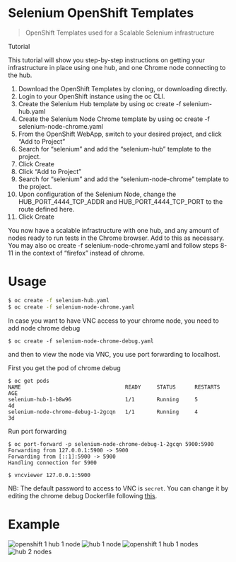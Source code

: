 Selenium OpenShift Templates
===

> OpenShift Templates used for a Scalable Selenium infrastructure

Tutorial

This tutorial will show you step-by-step instructions on getting your infrastructure in place using one hub, and one Chrome node connecting to the hub.

   1. Download the OpenShift Templates by cloning, or downloading directly.
   2. Login to your OpenShift instance using the oc CLI.
   3. Create the Selenium Hub template by using oc create -f selenium-hub.yaml
   4. Create the Selenium Node Chrome template by using oc create -f selenium-node-chrome.yaml
   5. From the OpenShift WebApp, switch to your desired project, and click “Add to Project”
   6. Search for “selenium” and add the “selenium-hub” template to the project.
   7. Click Create
   8. Click “Add to Project”
   9. Search for “selenium” and add the “selenium-node-chrome” template to the project.
   10. Upon configuration of the Selenium Node, change the HUB_PORT_4444_TCP_ADDR and HUB_PORT_4444_TCP_PORT to the route defined here.
   11. Click Create

You now have a scalable infrastructure with one hub, and any amount of nodes ready to run tests in the Chrome browser. Add to this as necessary. You may also oc create -f selenium-node-chrome.yaml and follow steps 8-11 in the context of “firefox” instead of chrome.

Usage
===

```bash
$ oc create -f selenium-hub.yaml
$ oc create -f selenium-node-chrome.yaml
```

In case you want to have VNC access to your chrome node, you need to add node chrome debug
```
$ oc create -f selenium-node-chrome-debug.yaml
```
and then to view the node via VNC, you use port forwarding to localhost.

First you get the pod of chrome debug
```
$ oc get pods
NAME                                 READY     STATUS      RESTARTS   AGE
selenium-hub-1-b8w96                 1/1       Running     5          4d
selenium-node-chrome-debug-1-2gcqn   1/1       Running     4          3d

```
Run port forwarding
```
$ oc port-forward -p selenium-node-chrome-debug-1-2gcqn 5900:5900
Forwarding from 127.0.0.1:5900 -> 5900
Forwarding from [::1]:5900 -> 5900
Handling connection for 5900
```

```
$ vncviewer 127.0.0.1:5900
```
NB: The default password to access to VNC is `secret`. You can change it by editing the chrome debug Dockerfile following [this](https://github.com/SeleniumHQ/docker-selenium/tree/master/NodeChromeDebug#how-to-use-this-image).


Example
===

![openshift 1 hub 1 node](http://i.imgur.com/Ux3VcE3.png)
![hub 1 node](http://i.imgur.com/FBIDvta.png)
![openshift 1 hub 1 nodes](http://i.imgur.com/JpMkwTP.png)
![hub 2 nodes](http://i.imgur.com/LBqQ0KS.png)
